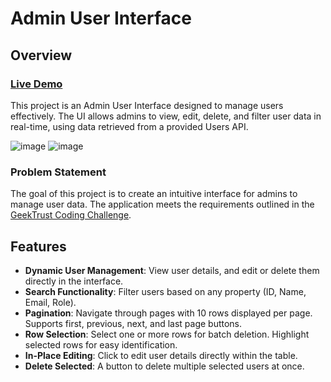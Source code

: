 # Admin User Interface

## Overview
### [Live Demo](https://admin-ui-by-ak.netlify.app)

This project is an Admin User Interface designed to manage users effectively. The UI allows admins to view, edit, delete, and filter user data in real-time, using data retrieved from a provided Users API.

![image](https://github.com/user-attachments/assets/95020e26-daba-4024-a3af-d8f0dc5d1cf7)
![image](https://github.com/user-attachments/assets/b9a4d988-bd8e-426d-8d35-f4d797c0c8ca)


### Problem Statement

The goal of this project is to create an intuitive interface for admins to manage user data. The application meets the requirements outlined in the [GeekTrust Coding Challenge](https://www.geektrust.com/coding/detailed/admin-ui).

## Features

- **Dynamic User Management**: View user details, and edit or delete them directly in the interface.
- **Search Functionality**: Filter users based on any property (ID, Name, Email, Role).
- **Pagination**: Navigate through pages with 10 rows displayed per page. Supports first, previous, next, and last page buttons.
- **Row Selection**: Select one or more rows for batch deletion. Highlight selected rows for easy identification.
- **In-Place Editing**: Click to edit user details directly within the table.
- **Delete Selected**: A button to delete multiple selected users at once.

